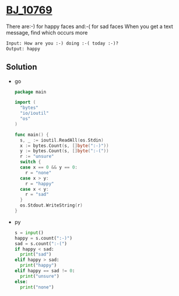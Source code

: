 # [BJ_10769](https://acmicpc.net/problem/10769)

There are:-) for happy faces and:-( for sad faces
When you get a text message, find which occurs more

```txt
Input: How are you :-) doing :-( today :-)?
Output: happy
```

## Solution

* go

  ```go
  package main

  import (
    "bytes"
    "io/ioutil"
    "os"
  )

  func main() {
    s, _ := ioutil.ReadAll(os.Stdin)
    x := bytes.Count(s, []byte(":-)"))
    y := bytes.Count(s, []byte(":-("))
    r := "unsure"
    switch {
    case x == 0 && y == 0:
      r = "none"
    case x > y:
      r = "happy"
    case x < y:
      r = "sad"
    }
    os.Stdout.WriteString(r)
  }
  ```

* py

  ```py
  s = input()
  happy = s.count(":-)")
  sad = s.count(":-(")
  if happy < sad:
    print("sad")
  elif happy > sad:
    print("happy")
  elif happy == sad != 0:
    print("unsure")
  else:
    print("none")
  ```
